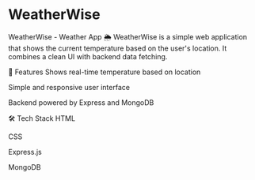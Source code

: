 # WeatherWise
WeatherWise - Weather App 🌦️
WeatherWise is a simple web application that shows the current temperature based on the user's location. It combines a clean UI with backend data fetching.

🌟 Features
Shows real-time temperature based on location

Simple and responsive user interface

Backend powered by Express and MongoDB

🛠️ Tech Stack
HTML

CSS

Express.js

MongoDB

